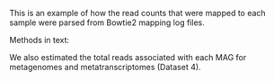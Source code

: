 This is an example of how the read counts that were mapped to each sample were parsed from Bowtie2 mapping log files.

Methods in text:

We also estimated the total reads associated with each MAG for metagenomes and metatranscriptomes (Dataset 4).
